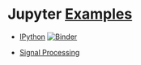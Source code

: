 # Jupyter [Examples](https://nbviewer.jupyter.org) 
 
* [IPython](https://github.com/ipython/ipython/tree/master/examples/IPython%20Kernel)  [![Binder](https://mybinder.org/badge.svg)](https://mybinder.org/v2/gh/WatPro/binder-workspace/master?filepath=jupyter%2FIPython%20Kernel%2FIndex.ipynb)

* [Signal Processing](https://github.com/unpingco/Python-for-Signal-Processing)

